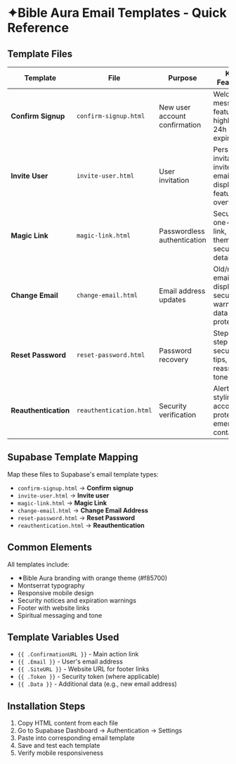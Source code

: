 # ✦Bible Aura Email Templates - Quick Reference

## Template Files

| Template | File | Purpose | Key Features |
|----------|------|---------|--------------|
| **Confirm Signup** | `confirm-signup.html` | New user account confirmation | Welcome message, feature highlights, 24h expiration |
| **Invite User** | `invite-user.html` | User invitation | Personal invitation, inviter email display, feature overview |
| **Magic Link** | `magic-link.html` | Passwordless authentication | Secure one-time link, magic theme, security details |
| **Change Email** | `change-email.html` | Email address updates | Old/new email display, security warnings, data protection |
| **Reset Password** | `reset-password.html` | Password recovery | Step-by-step guide, security tips, reassuring tone |
| **Reauthentication** | `reauthentication.html` | Security verification | Alert styling, account protection, emergency contact |

## Supabase Template Mapping

Map these files to Supabase's email template types:

- `confirm-signup.html` → **Confirm signup**
- `invite-user.html` → **Invite user**  
- `magic-link.html` → **Magic Link**
- `change-email.html` → **Change Email Address**
- `reset-password.html` → **Reset Password**
- `reauthentication.html` → **Reauthentication**

## Common Elements

All templates include:
- ✦Bible Aura branding with orange theme (#f85700)
- Montserrat typography
- Responsive mobile design
- Security notices and expiration warnings
- Footer with website links
- Spiritual messaging and tone

## Template Variables Used

- `{{ .ConfirmationURL }}` - Main action link
- `{{ .Email }}` - User's email address
- `{{ .SiteURL }}` - Website URL for footer links
- `{{ .Token }}` - Security token (where applicable)
- `{{ .Data }}` - Additional data (e.g., new email address)

## Installation Steps

1. Copy HTML content from each file
2. Go to Supabase Dashboard → Authentication → Settings
3. Paste into corresponding email template
4. Save and test each template
5. Verify mobile responsiveness 
